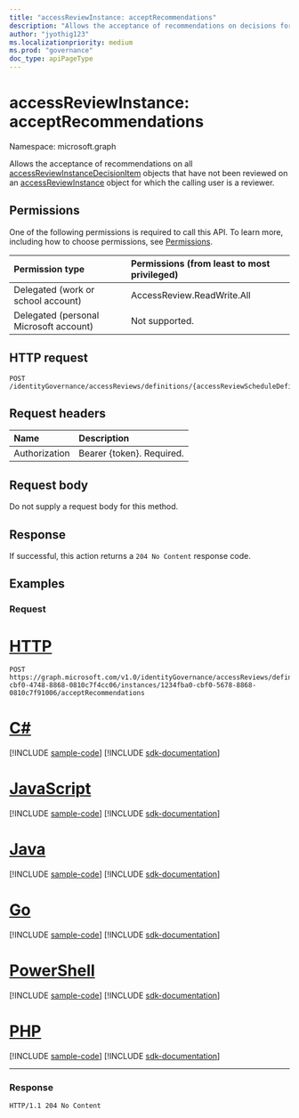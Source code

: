 ```yaml
---
title: "accessReviewInstance: acceptRecommendations"
description: "Allows the acceptance of recommendations on decisions for an access review instance that has not been reviewed by the calling user who is a reviewer."
author: "jyothig123"
ms.localizationpriority: medium
ms.prod: "governance"
doc_type: apiPageType
---
```


# accessReviewInstance: acceptRecommendations

Namespace: microsoft.graph

Allows the acceptance of recommendations on all [accessReviewInstanceDecisionItem](../resources/accessreviewinstancedecisionitem.md) objects that have not been reviewed on an [accessReviewInstance](../resources/accessreviewinstance.md) object for which the calling user is a reviewer.

## Permissions
One of the following permissions is required to call this API. To learn more, including how to choose permissions, see [Permissions](/graph/permissions-reference).

|Permission type|Permissions (from least to most privileged)|
|:---|:---|
|Delegated (work or school account)|AccessReview.ReadWrite.All|
|Delegated (personal Microsoft account)|Not supported.|

## HTTP request

<!-- {
  "blockType": "ignored"
}
-->
``` http
POST /identityGovernance/accessReviews/definitions/{accessReviewScheduleDefinitionId}/instances/{accessReviewInstanceId}/acceptRecommendations
```

## Request headers
|Name|Description|
|:---|:---|
|Authorization|Bearer {token}. Required.|

## Request body
Do not supply a request body for this method.

## Response

If successful, this action returns a `204 No Content` response code.

## Examples

### Request

# [HTTP](#tab/http)
<!-- {
  "blockType": "request",
  "name": "accessreviewinstance_acceptrecommendations"
}
-->
``` http
POST https://graph.microsoft.com/v1.0/identityGovernance/accessReviews/definitions/e6cafba0-cbf0-4748-8868-0810c7f4cc06/instances/1234fba0-cbf0-5678-8868-0810c7f91006/acceptRecommendations
```

# [C#](#tab/csharp)
[!INCLUDE [sample-code](../includes/snippets/csharp/accessreviewinstance-acceptrecommendations-csharp-snippets.md)]
[!INCLUDE [sdk-documentation](../includes/snippets/snippets-sdk-documentation-link.md)]

# [JavaScript](#tab/javascript)
[!INCLUDE [sample-code](../includes/snippets/javascript/accessreviewinstance-acceptrecommendations-javascript-snippets.md)]
[!INCLUDE [sdk-documentation](../includes/snippets/snippets-sdk-documentation-link.md)]

# [Java](#tab/java)
[!INCLUDE [sample-code](../includes/snippets/java/accessreviewinstance-acceptrecommendations-java-snippets.md)]
[!INCLUDE [sdk-documentation](../includes/snippets/snippets-sdk-documentation-link.md)]

# [Go](#tab/go)
[!INCLUDE [sample-code](../includes/snippets/go/accessreviewinstance-acceptrecommendations-go-snippets.md)]
[!INCLUDE [sdk-documentation](../includes/snippets/snippets-sdk-documentation-link.md)]

# [PowerShell](#tab/powershell)
[!INCLUDE [sample-code](../includes/snippets/powershell/accessreviewinstance-acceptrecommendations-powershell-snippets.md)]
[!INCLUDE [sdk-documentation](../includes/snippets/snippets-sdk-documentation-link.md)]

# [PHP](#tab/php)
[!INCLUDE [sample-code](../includes/snippets/php/accessreviewinstance-acceptrecommendations-php-snippets.md)]
[!INCLUDE [sdk-documentation](../includes/snippets/snippets-sdk-documentation-link.md)]

---


### Response
<!-- {
  "blockType": "response",
  "truncated": true
}
-->
``` http
HTTP/1.1 204 No Content
```
